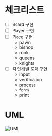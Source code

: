 # 체크리스트

- [ ] Board 구현
- [ ] Player 구현
- [ ] Piece 구현
  - pawn
  - bishop
  - rook
  - queens
  - knights
- [ ] 각 단계별 로직 구현
  - input
  - verification
  - process
  - form
  - print

# UML

![UML](https://user-images.githubusercontent.com/96381221/213380023-015f9cb1-8fea-4986-a5b5-896c83c6737e.png)
